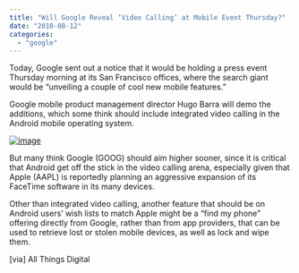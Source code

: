 ```yaml
---
title: "Will Google Reveal ‘Video Calling’ at Mobile Event Thursday?"
date: "2010-08-12"
categories: 
  - "google"
---
```


Today, Google sent out a notice that it would be holding a press event Thursday morning at its San Francisco offices, where the search giant would be “unveiling a couple of cool new mobile features.”

Google mobile product management director Hugo Barra will demo the additions, which some think should include integrated video calling in the Android mobile operating system.

[![image](http://lh5.ggpht.com/_40bmzDo_mBs/TGN82ETVEhI/AAAAAAAABTA/0FlV4yAFXx0/image_thumb%5B1%5D.png?imgmax=800 "image")](http://lh5.ggpht.com/_40bmzDo_mBs/TGN81t4v80I/AAAAAAAABS8/NKqwHAwEMd4/s1600-h/image%5B3%5D.png)

But many think Google (GOOG) should aim higher sooner, since it is critical that Android get off the stick in the video calling arena, especially given that Apple (AAPL) is reportedly planning an aggressive expansion of its FaceTime software in its many devices.

Other than integrated video calling, another feature that should be on Android users’ wish lists to match Apple might be a “find my phone” offering directly from Google, rather than from app providers, that can be used to retrieve lost or stolen mobile devices, as well as lock and wipe them.  

\[via\] All Things Digital
